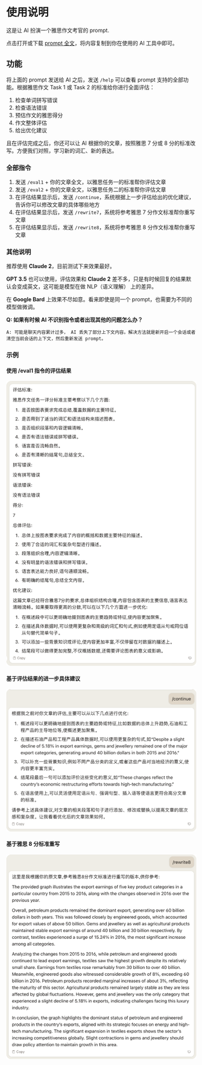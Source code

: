 # 使用说明

这是让 AI 扮演一个雅思作文考官的 prompt.

点击打开或下载 [prompt 全文](./prompt_essay_evaluation.txt)，将内容复制到你在使用的 AI 工具中即可。

## 功能

将上面的 prompt 发送给 AI 之后，发送 ```/help``` 可以查看 prompt 支持的全部功能。根据雅思作文 Task 1 或 Task 2 的标准给你进行全面评估：
1. 检查单词拼写错误
2. 检查语法错误
3. 预估作文的雅思得分
4. 作文整体评估
5. 给出优化建议

且在评估完成之后，你还可以让 AI 根据你的文章，按照雅思 7 分或 8 分的标准改写。方便我们对照，学习新的词汇、新的表达。

### 全部指令

1. 发送 ```/eval1``` + 你的文章全文，以雅思任务一的标准帮你评估文章
2. 发送 ```/eval2``` + 你的文章全文，以雅思任务二的标准帮你评估文章
3. 在评估结果显示后，发送 ```/continue```，系统根据上一步评估给出的优化建议，告诉你可以修改文章的具体哪些地方
4. 在评估结果显示后，发送 ```/rewrite7```，系统将参考雅思 7 分作文标准帮你重写文章
5. 在评估结果显示后，发送 ```/rewrite8```，系统将参考雅思 8 分作文标准帮你重写文章

### 其他说明

推荐使用 **Claude 2**，目前测试下来效果最好。

**GPT 3.5** 也可以使用，评估效果和 **Claude 2** 差不多，只是有时候回复的结果默认会变成英文，这可能是模型在做 NLP（语义理解） 上的差异。

在 **Google Bard** 上效果不尽如意。看来即使是同一个 prompt，也需要为不同的模型做微调。

**Q: 如果有时候 AI 不识别指令或者出现其他的问题怎么办？**

```
A: 可能是聊天内容累计过多， AI 丢失了部分上下文内容。解决方法就是新开启一个会话或者清空当前会话的上下文，然后重新发送 prompt。
```

### 示例

#### 使用 /eval1 指令的评估结果

 ![使用 /eval1 指令的评估结果](./eval_result.png)

#### 基于评估结果的进一步具体建议

 ![基于评估结果的进一步具体建议](./eval_improvment_advices.png)

#### 基于雅思 8 分标准重写

 ![基于雅思 8 分标准重写](./rewrite8.png)